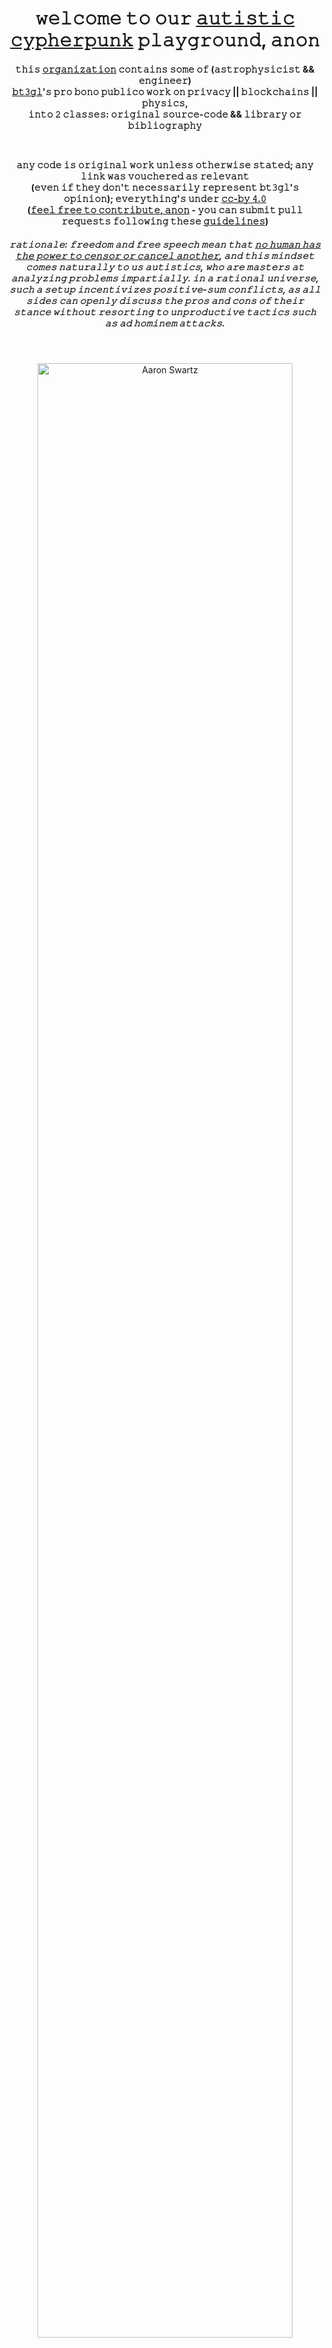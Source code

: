 <h1 align="center">
<b> 𝚠𝚎𝚕𝚌𝚘𝚖𝚎 𝚝𝚘 𝚘𝚞𝚛 <a href="https://github.com/autistic-symposium/autistic-cypherpunk-toolkit" target="_blank">𝚊𝚞𝚝𝚒𝚜𝚝𝚒𝚌 𝚌𝚢𝚙𝚑𝚎𝚛𝚙𝚞𝚗𝚔</a> 𝚙𝚕𝚊𝚢𝚐𝚛𝚘𝚞𝚗𝚍, 𝚊𝚗𝚘𝚗 </b>
</h1>

<h4 align="center">  
  
𝚝𝚑𝚒𝚜 **[𝚘𝚛𝚐𝚊𝚗𝚒𝚣𝚊𝚝𝚒𝚘𝚗](https://github.com/autistic-symposium/.github/blob/main/README.md)** 𝚌𝚘𝚗𝚝𝚊𝚒𝚗𝚜 𝚜𝚘𝚖𝚎 𝚘𝚏 (𝚊𝚜𝚝𝚛𝚘𝚙𝚑𝚢𝚜𝚒𝚌𝚒𝚜𝚝 && 𝚎𝚗𝚐𝚒𝚗𝚎𝚎𝚛) <br>
<a href="https://github.com/von-steinkirch" target="_blank">𝚋𝚝𝟹𝚐𝚕</a>'𝚜 𝚙𝚛𝚘 𝚋𝚘𝚗𝚘 𝚙𝚞𝚋𝚕𝚒𝚌𝚘 𝚠𝚘𝚛𝚔 𝚘𝚗 𝚙𝚛𝚒𝚟𝚊𝚌𝚢 || 𝚋𝚕𝚘𝚌𝚔𝚌𝚑𝚊𝚒𝚗𝚜 || 𝚙𝚑𝚢𝚜𝚒𝚌𝚜,  <br>
𝚒𝚗𝚝𝚘 𝟸 𝚌𝚕𝚊𝚜𝚜𝚎𝚜: 𝚘𝚛𝚒𝚐𝚒𝚗𝚊𝚕 𝚜𝚘𝚞𝚛𝚌𝚎-𝚌𝚘𝚍𝚎 && 𝚕𝚒𝚋𝚛𝚊𝚛𝚢 𝚘𝚛 𝚋𝚒𝚋𝚕𝚒𝚘𝚐𝚛𝚊𝚙𝚑𝚢

<br>

𝚊𝚗𝚢 𝚌𝚘𝚍𝚎 𝚒𝚜 𝚘𝚛𝚒𝚐𝚒𝚗𝚊𝚕 𝚠𝚘𝚛𝚔 𝚞𝚗𝚕𝚎𝚜𝚜 𝚘𝚝𝚑𝚎𝚛𝚠𝚒𝚜𝚎 𝚜𝚝𝚊𝚝𝚎𝚍; 𝚊𝚗𝚢 𝚕𝚒𝚗𝚔 𝚠𝚊𝚜 𝚟𝚘𝚞𝚌𝚑𝚎𝚛𝚎𝚍 𝚊𝚜 𝚛𝚎𝚕𝚎𝚟𝚊𝚗𝚝 <br>
(𝚎𝚟𝚎𝚗 𝚒𝚏 𝚝𝚑𝚎𝚢 𝚍𝚘𝚗'𝚝 𝚗𝚎𝚌𝚎𝚜𝚜𝚊𝚛𝚒𝚕𝚢 𝚛𝚎𝚙𝚛𝚎𝚜𝚎𝚗𝚝 𝚋𝚝𝟹𝚐𝚕'𝚜 𝚘𝚙𝚒𝚗𝚒𝚘𝚗);
𝚎𝚟𝚎𝚛𝚢𝚝𝚑𝚒𝚗𝚐'𝚜 𝚞𝚗𝚍𝚎𝚛 <a href="https://creativecommons.org/licenses/by/4.0/" target="_blank">𝚌𝚌-𝚋𝚢 𝟺.𝟶</a><br>
([𝚏𝚎𝚎𝚕 𝚏𝚛𝚎𝚎 𝚝𝚘 𝚌𝚘𝚗𝚝𝚛𝚒𝚋𝚞𝚝𝚎, 𝚊𝚗𝚘𝚗](https://vitalik.eth.limo/general/025/08/12/onlyopensource.html) - 𝚢𝚘𝚞 𝚌𝚊𝚗 𝚜𝚞𝚋𝚖𝚒𝚝 𝚙𝚞𝚕𝚕 𝚛𝚎𝚚𝚞𝚎𝚜𝚝𝚜 𝚏𝚘𝚕𝚕𝚘𝚠𝚒𝚗𝚐 𝚝𝚑𝚎𝚜𝚎 <a href="CONTRIBUTING.md" target="_blank">𝚐𝚞𝚒𝚍𝚎𝚕𝚒𝚗𝚎𝚜</a>)

</h4>

<h5 align="center">    
  
*𝚛𝚊𝚝𝚒𝚘𝚗𝚊𝚕𝚎: 𝚏𝚛𝚎𝚎𝚍𝚘𝚖 𝚊𝚗𝚍 𝚏𝚛𝚎𝚎 𝚜𝚙𝚎𝚎𝚌𝚑 𝚖𝚎𝚊𝚗 𝚝𝚑𝚊𝚝 <a href="https://vitalik.eth.limo/general/2025/04/14/privacy.html" target="_blank">𝚗𝚘 𝚑𝚞𝚖𝚊𝚗 𝚑𝚊𝚜 𝚝𝚑𝚎 𝚙𝚘𝚠𝚎𝚛 𝚝𝚘 𝚌𝚎𝚗𝚜𝚘𝚛 𝚘𝚛 𝚌𝚊𝚗𝚌𝚎𝚕 𝚊𝚗𝚘𝚝𝚑𝚎𝚛</a>, 𝚊𝚗𝚍 𝚝𝚑𝚒𝚜 𝚖𝚒𝚗𝚍𝚜𝚎𝚝 𝚌𝚘𝚖𝚎𝚜 𝚗𝚊𝚝𝚞𝚛𝚊𝚕𝚕𝚢 𝚝𝚘 𝚞𝚜
𝚊𝚞𝚝𝚒𝚜𝚝𝚒𝚌𝚜, 𝚠𝚑𝚘 𝚊𝚛𝚎 𝚖𝚊𝚜𝚝𝚎𝚛𝚜 𝚊𝚝 𝚊𝚗𝚊𝚕𝚢𝚣𝚒𝚗𝚐 𝚙𝚛𝚘𝚋𝚕𝚎𝚖𝚜 𝚒𝚖𝚙𝚊𝚛𝚝𝚒𝚊𝚕𝚕𝚢. 𝚒𝚗 𝚊 𝚛𝚊𝚝𝚒𝚘𝚗𝚊𝚕 𝚞𝚗𝚒𝚟𝚎𝚛𝚜𝚎, 𝚜𝚞𝚌𝚑 𝚊 𝚜𝚎𝚝𝚞𝚙 𝚒𝚗𝚌𝚎𝚗𝚝𝚒𝚟𝚒𝚣𝚎𝚜 𝚙𝚘𝚜𝚒𝚝𝚒𝚟𝚎-𝚜𝚞𝚖 𝚌𝚘𝚗𝚏𝚕𝚒𝚌𝚝𝚜,
𝚊𝚜 𝚊𝚕𝚕 𝚜𝚒𝚍𝚎𝚜 𝚌𝚊𝚗 𝚘𝚙𝚎𝚗𝚕𝚢 𝚍𝚒𝚜𝚌𝚞𝚜𝚜 𝚝𝚑𝚎 𝚙𝚛𝚘𝚜 𝚊𝚗𝚍 𝚌𝚘𝚗𝚜 𝚘𝚏 𝚝𝚑𝚎𝚒𝚛 𝚜𝚝𝚊𝚗𝚌𝚎 𝚠𝚒𝚝𝚑𝚘𝚞𝚝 𝚛𝚎𝚜𝚘𝚛𝚝𝚒𝚗𝚐 𝚝𝚘 𝚞𝚗𝚙𝚛𝚘𝚍𝚞𝚌𝚝𝚒𝚟𝚎 𝚝𝚊𝚌𝚝𝚒𝚌𝚜 𝚜𝚞𝚌𝚑 𝚊𝚜 𝚊𝚍 𝚑𝚘𝚖𝚒𝚗𝚎𝚖 𝚊𝚝𝚝𝚊𝚌𝚔𝚜.* 

</h5>

<br>

<p align="center">
<img src="https://user-images.githubusercontent.com/1130416/169349926-48c04c6f-cb1c-4e2f-994a-ce33ce4a8cd5.png" width="90%" align="center" title="Aaron Swartz"/>
</p>

<h6 align="center">
(𝚌𝚊𝚗 𝚢𝚘𝚞 𝚜𝚎𝚎 𝚝𝚑𝚎 𝚑𝚒𝚍𝚍𝚎𝚗 𝚙𝚒𝚌𝚝𝚞𝚛𝚎? - <a href="https://github.com/autistic-symposium/metaverse-py" target="_blank">𝚕𝚎𝚊𝚛𝚗 𝚑𝚘𝚠 𝚝𝚘 𝚌𝚛𝚎𝚊𝚝𝚎 𝚜𝚝𝚎𝚐𝚊𝚗𝚘𝚐𝚛𝚊𝚙𝚑𝚢 𝚒𝚖𝚊𝚐𝚎𝚜 𝚕𝚒𝚔𝚎 𝚝𝚑𝚒𝚜</a>) <br><br>
</h6>
